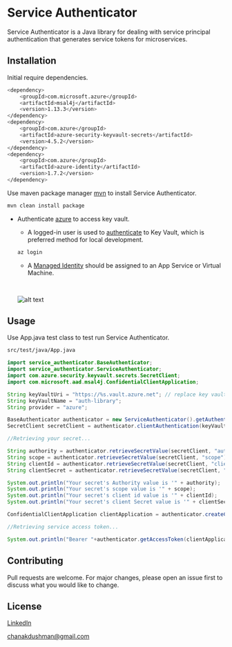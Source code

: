 # Service Authenticator

Service Authenticator is a Java library for dealing with service principal authentication that generates service tokens for microservices.

## Installation

Initial require dependencies.

```bash
<dependency>
    <groupId>com.microsoft.azure</groupId>
    <artifactId>msal4j</artifactId>
    <version>1.13.3</version>
</dependency>
<dependency>
    <groupId>com.azure</groupId>
    <artifactId>azure-security-keyvault-secrets</artifactId>
    <version>4.5.2</version>
</dependency>
<dependency>
    <groupId>com.azure</groupId>
    <artifactId>azure-identity</artifactId>
    <version>1.7.2</version>
</dependency>
```

Use maven package manager [mvn](https://maven.apache.org/install.html) to install Service Authenticator.

```bash
mvn clean install package
```

* Authenticate [azure](https://azure.microsoft.com/en-us/) to access key vault.
    * A logged-in user is used to [authenticate](https://learn.microsoft.com/en-us/cli/azure/authenticate-azure-cli) to Key Vault, which is preferred method for local development.

    ```bash
    az login
    ```
  * A [Managed Identity](https://learn.microsoft.com/en-us/azure/key-vault/general/assign-access-policy?tabs=azure-portal) should be assigned to an App Service or Virtual Machine.
  <p>&nbsp;</p>
  
  ![alt text](https://learn.microsoft.com/en-us/azure/key-vault/media/authentication/assign-access-05.png)

## Usage

Use App.java test class to test run Service Authenticator.

```bash
src/test/java/App.java
```

```java
import service_authenticator.BaseAuthenticator;
import service_authenticator.ServiceAuthenticator;
import com.azure.security.keyvault.secrets.SecretClient;
import com.microsoft.aad.msal4j.ConfidentialClientApplication;

String keyVaultUri = "https://%s.vault.azure.net"; // replace key vault name with '%s'
String keyVaultName = "auth-library";
String provider = "azure";

BaseAuthenticator authenticator = new ServiceAuthenticator().getAuthenticator(provider);
SecretClient secretClient = authenticator.clientAuthentication(keyVaultUri, keyVaultName);

//Retrieving your secret...

String authority = authenticator.retrieveSecretValue(secretClient, "authority");
String scope = authenticator.retrieveSecretValue(secretClient, "scope");
String clientId = authenticator.retrieveSecretValue(secretClient, "clientid");
String clientSecret = authenticator.retrieveSecretValue(secretClient, "clientsecret");

System.out.println("Your secret's Authority value is '" + authority);
System.out.println("Your secret's scope value is '" + scope);
System.out.println("Your secret's client id value is '" + clientId);
System.out.println("Your secret's client Secret value is '" + clientSecret);

ConfidentialClientApplication clientApplication = authenticator.createClientApplication(clientId, authority, clientSecret);

//Retrieving service access token...

System.out.println("Bearer "+authenticator.getAccessToken(clientApplication, scope));
```

## Contributing

Pull requests are welcome. For major changes, please open an issue first
to discuss what you would like to change.

## License

[LinkedIn](https://www.linkedin.com/in/chanaka-dushmantha/)

[chanakdushman@gmail.com]()
